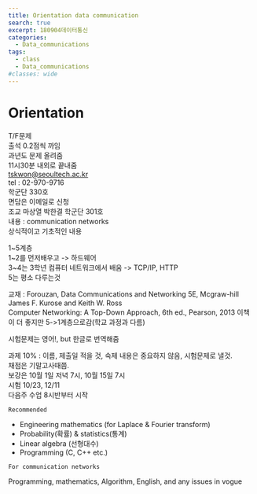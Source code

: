```yaml
---
title: Orientation data communication
search: true
excerpt: 180904데이터통신
categories: 
  - Data_communications
tags: 
  - class
  - Data_communications
#classes: wide
---
```


# Orientation

T/F문제  
출석 0.2점씩 까임  
과년도 문제 올려줌  
11시30분 내외로 끝내줌  
tskwon@seoultech.ac.kr  
tel : 02-970-9716  
학군단 330호  
면담은 이메일로 신청  
조교 마상열 박한결 학군단 301호  
내용 : communication networks  
상식적이고 기초적인 내용

1~5계층  
1~2를 먼저배우고 -> 하드웨어  
3~4는 3학년 컴퓨터 네트워크에서 배움 -> TCP/IP, HTTP  
5는 평소 다루는것

교재 : Forouzan, Data Communications and Networking 5E, Mcgraw-hill
James F. Kurose and Keith W. Ross  
Computer Networking: A Top-Down Approach, 6th
ed., Pearson, 2013 이책이 더 좋지만 5->1계층으로감(학교 과정과 다름)

시험문제는 영어!, but 한글로 번역해줌

과제 10% : 이름, 제출일 적을 것, 숙제 내용은 중요하지 않음, 시험문제로 낼것.  
채점은 기말고사때쯤.  
보강은 10월 1일 저녁 7시, 10월 15일 7시  
시험 10/23, 12/11  
다음주 수업 8시반부터 시작

`Recommended`

- Engineering mathematics (for Laplace & Fourier transform)
- Probability(확률) & statistics(통계)
- Linear algebra (선형대수)
- Programming (C, C++ etc.)

`For communication networks`

Programming, mathematics, Algorithm, English, and any issues in vogue